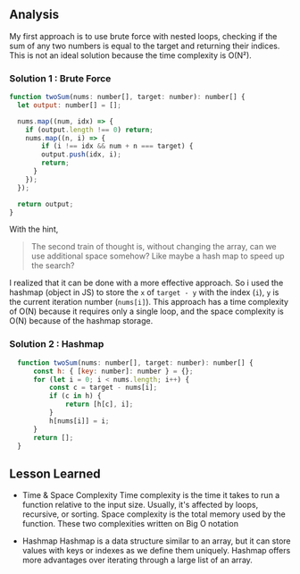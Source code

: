 ## Analysis

My first approach is to use brute force with nested loops, checking if the sum of any two numbers is equal to the target and returning their indices. This is not an ideal solution because the time complexity is O(N²).

### Solution 1 : Brute Force
```js
function twoSum(nums: number[], target: number): number[] {
  let output: number[] = [];

  nums.map((num, idx) => {
    if (output.length !== 0) return;
    nums.map((n, i) => {
        if (i !== idx && num + n === target) {
        output.push(idx, i);
        return;
      }
    });
  });

  return output;
}
```

With the hint, 

> The second train of thought is, without changing the array, can we use additional space somehow? Like maybe a hash map to speed up the search? 

I realized that it can be done with a more effective approach. So i used the hashmap (object in JS) to store the `x` of `target - y` with the index (`i`), `y` is the current iteration number (`nums[i]`). This approach has a time complexity of O(N) because it requires only a single loop, and the space complexity is O(N) because of the hashmap storage.

### Solution 2 : Hashmap
```js
  function twoSum(nums: number[], target: number): number[] {
      const h: { [key: number]: number } = {};
      for (let i = 0; i < nums.length; i++) {
          const c = target - nums[i];
          if (c in h) {
              return [h[c], i];
          }
          h[nums[i]] = i;
      }
      return [];
  }
```

## Lesson Learned

- Time & Space Complexity
Time complexity is the time it takes to run a function relative to the input size. Usually, it's affected by loops, recursive, or sorting. Space complexity is the total memory used by the function. These two complexities written on Big O notation

- Hashmap
Hashmap is a data structure similar to an array, but it can store values with keys or indexes as we define them uniquely. Hashmap offers more advantages over iterating through a large list of an array.